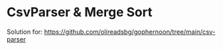 # CsvParser & Merge Sort

Solution for: https://github.com/olireadsbg/gophernoon/tree/main/csv-parser
